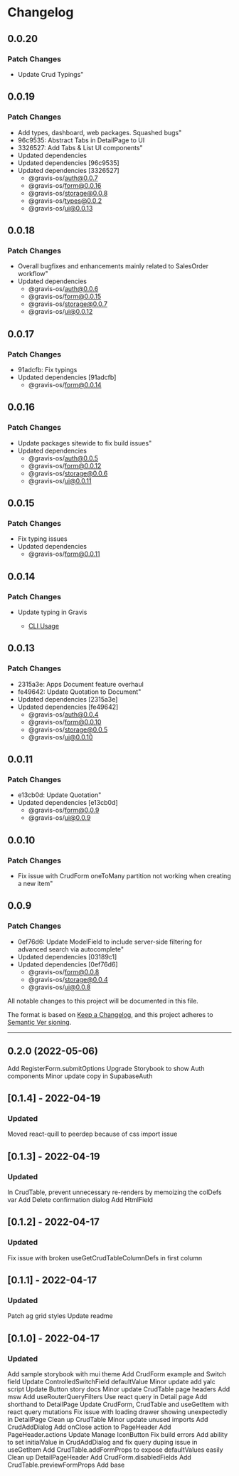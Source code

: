 # Changelog

## 0.0.20

### Patch Changes

- Update Crud Typings"

## 0.0.19

### Patch Changes

- Add types, dashboard, web packages. Squashed bugs"
- 96c9535: Abstract Tabs in DetailPage to UI
- 3326527: Add Tabs & List UI components"
- Updated dependencies
- Updated dependencies [96c9535]
- Updated dependencies [3326527]
  - @gravis-os/auth@0.0.7
  - @gravis-os/form@0.0.16
  - @gravis-os/storage@0.0.8
  - @gravis-os/types@0.0.2
  - @gravis-os/ui@0.0.13

## 0.0.18

### Patch Changes

- Overall bugfixes and enhancements mainly related to SalesOrder workflow"
- Updated dependencies
  - @gravis-os/auth@0.0.6
  - @gravis-os/form@0.0.15
  - @gravis-os/storage@0.0.7
  - @gravis-os/ui@0.0.12

## 0.0.17

### Patch Changes

- 91adcfb: Fix typings
- Updated dependencies [91adcfb]
  - @gravis-os/form@0.0.14

## 0.0.16

### Patch Changes

- Update packages sitewide to fix build issues"
- Updated dependencies
  - @gravis-os/auth@0.0.5
  - @gravis-os/form@0.0.12
  - @gravis-os/storage@0.0.6
  - @gravis-os/ui@0.0.11

## 0.0.15

### Patch Changes

- Fix typing issues
- Updated dependencies
  - @gravis-os/form@0.0.11

## 0.0.14

### Patch Changes

- Update typing in Gravis

  - [CLI Usage](https://turborepo.org/docs/reference/command-line-reference)

## 0.0.13

### Patch Changes

- 2315a3e: Apps Document feature overhaul
- fe49642: Update Quotation to Document"
- Updated dependencies [2315a3e]
- Updated dependencies [fe49642]
  - @gravis-os/auth@0.0.4
  - @gravis-os/form@0.0.10
  - @gravis-os/storage@0.0.5
  - @gravis-os/ui@0.0.10

## 0.0.11

### Patch Changes

- e13cb0d: Update Quotation"
- Updated dependencies [e13cb0d]
  - @gravis-os/form@0.0.9
  - @gravis-os/ui@0.0.9

## 0.0.10

### Patch Changes

- Fix issue with CrudForm oneToMany partition not working when creating a new item"

## 0.0.9

### Patch Changes

- 0ef76d6: Update ModelField to include server-side filtering for advanced search via autocomplete"
- Updated dependencies [03189c1]
- Updated dependencies [0ef76d6]
  - @gravis-os/form@0.0.8
  - @gravis-os/storage@0.0.4
  - @gravis-os/ui@0.0.8

All notable changes to this project will be documented in this file.

The format is based on [Keep a Changelog](https://keepachangelog.com/en/1.0.0/),
and this project adheres to [Semantic Ver
sioning](https://semver.org/spec/v2.0.0.html).

---

## 0.2.0 (2022-05-06)

Add RegisterForm.submitOptions
Upgrade Storybook to show Auth components
Minor update copy in SupabaseAuth

## [0.1.4] - 2022-04-19

### Updated

Moved react-quill to peerdep because of css import issue

## [0.1.3] - 2022-04-19

### Updated

In CrudTable, prevent unnecessary re-renders by memoizing the colDefs var
Add Delete confirmation dialog
Add HtmlField

## [0.1.2] - 2022-04-17

### Updated

Fix issue with broken useGetCrudTableColumnDefs in first column

## [0.1.1] - 2022-04-17

### Updated

Patch ag grid styles
Update readme

## [0.1.0] - 2022-04-17

### Updated

Add sample storybook with mui theme
Add CrudForm example and Switch field
Update ControlledSwitchField defaultValue
Minor update add yalc script
Update Button story docs
Minor update CrudTable page headers
Add msw
Add useRouterQueryFilters
Use react query in Detail page
Add shorthand to DetailPage
Update CrudForm, CrudTable and useGetItem with react query mutations
Fix issue with loading drawer showing unexpectedly in DetailPage
Clean up CrudTable
Minor update unused imports
Add CrudAddDialog
Add onClose action to PageHeader
Add PageHeader.actions
Update Manage IconButton
Fix build errors
Add ability to set initialValue in CrudAddDialog and fix query duping issue in useGetItem
Add CrudTable.addFormProps to expose defaultValues easily
Clean up DetailPageHeader
Add CrudForm.disabledFields
Add CrudTable.previewFormProps
Add base

